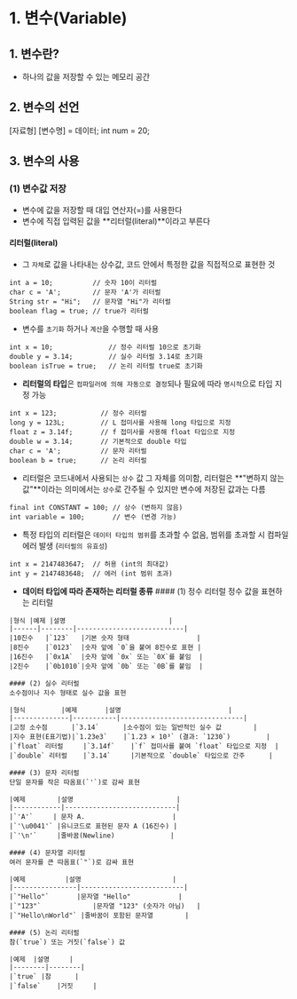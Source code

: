 # 1. 변수(Variable)

## 1. 변수란?
 - 하나의 값을 저장할 수 있는 메모리 공간

## 2. 변수의 선언
 [자료형] [변수명] = 데이터;
 int num = 20;

## 3. 변수의 사용
### (1) 변수값 저장
 - 변수에 값을 저장할 때 대입 연산자(=)를 사용한다
 - 변수에 직접 입력된 값을 **리터럴(literal)**이라고 부른다

 #### **리터럴(literal)**
   + 그 `자체`로 값을 나타내는 상수값, 코드 안에서 특정한 값을 직접적으로 표현한 것
   ```
   int a = 10;          // 숫자 10이 리터럴
   char c = 'A';        // 문자 'A'가 리터럴
   String str = "Hi";   // 문자열 "Hi"가 리터럴
   boolean flag = true; // true가 리터럴
   ```

   + 변수를 `초기화` 하거나 `계산`을 수행할 때 사용
   ```
   int x = 10;              // 정수 리터럴 10으로 초기화
   double y = 3.14;         // 실수 리터럴 3.14로 초기화
   boolean isTrue = true;   // 논리 리터럴 true로 초기화
   ```

   + **리터럴의 타입**은 `컴파일러에 의해 자동으로 결정`되나 필요에 따라 `명시적`으로 타입 지정 가능
   ```
   int x = 123;           // 정수 리터럴
   long y = 123L;         // L 접미사를 사용해 long 타입으로 지정
   float z = 3.14f;       // f 접미사를 사용해 float 타입으로 지정
   double w = 3.14;       // 기본적으로 double 타입
   char c = 'A';          // 문자 리터럴
   boolean b = true;      // 논리 리터럴
   ```

   + 리터럴은 코드내에서 사용되는 `상수` 값 그 자체를 의미함, 리터럴은 **"변하지 않는 값"**이라는 의미에서는 `상수`로 간주될 수 있지만 변수에 저장된 값과는 다름
   ```
   final int CONSTANT = 100; // 상수 (변하지 않음)
   int variable = 100;       // 변수 (변경 가능)
   ```
   
   + 특정 타입의 리터럴은 `데이터 타입의 범위`를 초과할 수 없음, 범위를 초과할 시 컴파일 에러 발생 (`리터럴의 유효성`)
   ``` 
   int x = 2147483647;  // 허용 (int의 최대값)
   int y = 2147483648;  // 에러 (int 범위 초과) 
   ```

   + **데이터 타입에 따라 존재하는 리터럴 종류**
    #### (1) 정수 리터럴
    정수 값을 표현하는 리터럴
    
    |형식	|예제	|설명                          |
    |------|--------|---------------------------|
    |10진수	|`123`	 |기본 숫자 형태                 |
    |8진수	|`0123`	 |숫자 앞에 `0`을 붙여 8진수로 표현 |
    |16진수	|`0x1A`	 |숫자 앞에 `0x` 또는 `0X`를 붙임  |
    |2진수	|`0b1010`|숫자 앞에 `0b` 또는 `0B`를 붙임  |

    #### (2) 실수 리터럴
    소수점이나 지수 형태로 실수 값을 표현

    |형식	        |예제	      |설명                           |
    |--------------|-----------|-------------------------------|
    |고정 소수점	     |`3.14`	  |소수점이 있는 일반적인 실수 값        |    
    |지수 표현(E표기법)|`1.23e3`    |`1.23 × 10³` (결과: `1230`)         |
    |`float` 리터럴	 |`3.14f`	 |`f` 접미사를 붙여 `float` 타입으로 지정  |
    |`double` 리터럴	 |`3.14`	 |기본적으로 `double` 타입으로 간주      |

    #### (3) 문자 리터럴
    단일 문자를 작은 따옴표(`'`)로 감싸 표현

    |예제        |설명                          |
    |------------|----------------------------|
    |`'A'`	   | 문자 A.                      |
    |`'\u0041'`	|유니코드로 표현된 문자 A (16진수) |
    |`'\n'`	    |줄바꿈(Newline)              |

    #### (4) 문자열 리터럴
    여러 문자를 큰 따옴표(`"`)로 감싸 표현

    |예제	         |설명                       |
    |----------------|--------------------------|
    |`"Hello"`	     |문자열 "Hello"            |
    |`"123"`	         |문자열 "123" (숫자가 아님)   |
    |`"Hello\nWorld"` |줄바꿈이 포함된 문자열        |

    #### (5) 논리 리터럴
    참(`true`) 또는 거짓(`false`) 값

    |예제	 |설명     |
    |--------|--------|
    |`true`	|참      |
    |`false`	|거짓     |